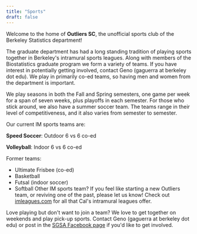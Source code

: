 ```yaml
---
title: "Sports"
draft: false
---
```


Welcome to the home of **Outliers SC**, the unofficial sports club of the Berkeley Statistics department!

The graduate department has had a long standing tradition of playing sports together in Berkeley's intramural sports leagues. Along with members of the Biostatistics graduate program we form a variety of teams. If you have interest in potentially getting involved, contact Geno (gaguerra at berkeley dot edu). We play in primarily co-ed teams, so having men and women from the department is important.

We play seasons in both the Fall and Spring semesters, one game per week for a span of seven weeks, plus playoffs in each semester. For those who stick around, we also have a summer soccer team. The teams range in their level of competitiveness, and it also varies from semester to semester.


Our current IM sports teams are:

**Speed Soccer**: Outdoor 6 vs 6 co-ed

**Volleyball**: Indoor 6 vs 6 co-ed

Former teams:

- Ultimate Frisbee (co-ed)
- Basketball
- Futsal (indoor soccer)
- Softball
Other IM sports team? If you feel like starting a new Outliers team, or reviving one of the past, please let us know! Check out [imleagues.com](http://imleagues.com/) for all that Cal's intramural leagues offer.

Love playing but don't want to join a team? We love to get together on weekends and play pick-up sports. Contact Geno (gaguerra at berkeley dot edu) or post in the [SGSA Facebook page](https://www.facebook.com/groups/701203249974551#) if you'd like to get involved.